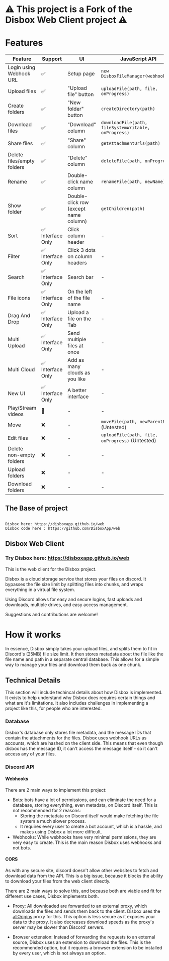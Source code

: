 # ⚠️ This project is a Fork of the Disbox Web Client project ⚠️


# Features

| Feature                    | Support                  | UI                                    | JavaScript API                                        |
|----------------------------|--------------------------|---------------------------------------|-------------------------------------------------------|
| Login using Webhook URL    | ✅                        | Setup page                            | `new DisboxFileManager(webhookUrl)`                   |
| Upload files               | ✅                        | "Upload file" button                  | `uploadFile(path, file, onProgress)`                  |
| Create folders             | ✅                        | "New folder" button                   | `createDirectory(path)`                               |
| Download files             | ✅                        | "Download" column                     | `downloadFile(path, fileSystemWritable, onProgress)`  |
| Share files                | ✅                        | "Share" column                        | `getAttachmentUrls(path)`                             |
| Delete files/empty folders | ✅                        | "Delete" column                       | `deleteFile(path, onProgress)`                        |
| Rename                     | ✅                        | Double-click name column              | `renameFile(path, newName)`                           |
| Show folder                | ✅                        | Double-click row (except name column) | `getChildren(path)`                                   |
| Sort                       | ✅ Interface Only         | Click column header                   | -                                                     |
| Filter                     | ✅ Interface Only         | Click 3 dots on column headers        | -                                                     |
| Search                     | ✅ Interface Only         | Search bar                            | -                                                     |
| File icons                 | ✅ Interface Only         | On the left of the file name          | -                                                     |
| Drag And Drop              | ✅ Interface Only         | Upload a file on the Tab              | -                                                     |
| Multi Upload               | ✅ Interface Only         | Send multiple files at once           | -                                                     |
| Multi Cloud                | ✅ Interface Only         | Add as many clouds as you like        | -                                                     |
| New UI                     | ✅ Interface Only         | A better interface                    | -                                                     |
| Play/Stream videos         | 🚧                        | -                                     | -                                                     |
| Move                       | ❌                        | -                                     | `moveFile(path, newParentPath)` (Untested)            |
| Edit files                 | ❌                        | -                                     | `uploadFile(path, file, onProgress)` (Untested)       |
| Delete non-empty folders   | ❌                        | -                                     | -                                                     |
| Upload folders             | ❌                        | -                                     | -                                                     |
| Download folders           | ❌                        | -                                     | -                                                     |


## The Base of project

``` 

Disbox here: https://disboxapp.github.io/web
Disbox code here : https://github.com/DisboxApp/web

```

## Disbox Web Client

### Try Disbox here: https://disboxapp.github.io/web

This is the web client for the Disbox project.

Disbox is a cloud storage service that stores your files on discord. It bypasses the file size limit by splitting files into chunks, and wraps everything in a virtual file system.

Using Discord allows for easy and secure logins, fast uploads and downloads, multiple drives, and easy access management.

Suggestions and contributions are welcome!

# How it works

In essence, Disbox simply takes your upload files, and splits them to fit in Discord's (25MB) file size limit. It then stores metadata about the file like the file name and path in a separate central database. This allows for a simple way to manage your files and download them back as one chunk.

## Technical Details

This section will include techincal details about how Disbox is implemented. It exists to help understand why Disbox does requires certain things and what are it's limitations. 
It also includes challenges in implementing a project like this, for people who are interested.

### Database

Disbox's database only stores file metadata, and the message IDs that contain the attachments for the files. Disbox uses webhook URLs as accounts, which are hashed on the client side. This means that even though disbox has the message ID, it can't access the message itself - so it can't access any of your files.

### Discord API

#### Webhooks

There are 2 main ways to implement this project:
- Bots: bots have a lot of permissions, and can eliminate the need for a database, storing everything, even metadata, on Discord itself. This is not recommended for 2 reasons:
    - Storing the metadata on Discord itself would make fetching the file system a much slower process.
    - It requires every user to create a bot account, which is a hassle, and makes using Disbox a lot more difficult.
- Webhooks: While webhooks have very minimal permissions, they are very easy to create. This is the main reason Disbox uses webhooks and not bots.

#### CORS

As with any secure site, discord doesn't allow other websites to fetch and download data from the API. This is a big issue, because it blocks the ability to download your files from the web client directly.

There are 2 main ways to solve this, and because both are viable and fit for different use cases, Disbox implements both.

- Proxy: All downloaded are forwarded to an external proxy, which downloads the files and sends them back to the client. Disbox uses the [allOrigins](https://allorigins.win) proxy for this. This option is less secure as it exposes your data to the proxy. It also decreases download speeds as the proxy's server may be slower than Discord' servers.

- Browser extension: Instead of forwarding the requests to an external source, Disbox uses an extension to download the files. This is the recommended option, but it requires a browser extension to be installed by every user, which is not always an option.
